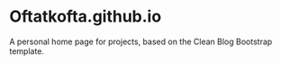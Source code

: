 Oftatkofta.github.io
====================

A personal home page for projects, based on the Clean Blog Bootstrap template.
